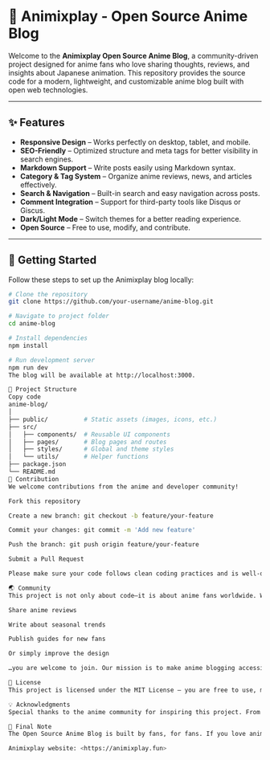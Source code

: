 # 🎌 Animixplay - Open Source Anime Blog  

Welcome to the **Animixplay Open Source Anime Blog**, a community-driven project designed for anime fans who love sharing thoughts, reviews, and insights about Japanese animation. This repository provides the source code for a modern, lightweight, and customizable anime blog built with open web technologies.  

---

## ✨ Features  

- **Responsive Design** – Works perfectly on desktop, tablet, and mobile.  
- **SEO-Friendly** – Optimized structure and meta tags for better visibility in search engines.  
- **Markdown Support** – Write posts easily using Markdown syntax.  
- **Category & Tag System** – Organize anime reviews, news, and articles effectively.  
- **Search & Navigation** – Built-in search and easy navigation across posts.  
- **Comment Integration** – Support for third-party tools like Disqus or Giscus.  
- **Dark/Light Mode** – Switch themes for a better reading experience.  
- **Open Source** – Free to use, modify, and contribute.  

---

## 🚀 Getting Started  

Follow these steps to set up the Animixplay blog locally:  

```bash
# Clone the repository
git clone https://github.com/your-username/anime-blog.git  

# Navigate to project folder
cd anime-blog  

# Install dependencies
npm install  

# Run development server
npm run dev  
The blog will be available at http://localhost:3000.

📂 Project Structure
Copy code
anime-blog/
│
├── public/          # Static assets (images, icons, etc.)
├── src/
│   ├── components/  # Reusable UI components
│   ├── pages/       # Blog pages and routes
│   ├── styles/      # Global and theme styles
│   └── utils/       # Helper functions
├── package.json
└── README.md
📝 Contribution
We welcome contributions from the anime and developer community!

Fork this repository

Create a new branch: git checkout -b feature/your-feature

Commit your changes: git commit -m 'Add new feature'

Push the branch: git push origin feature/your-feature

Submit a Pull Request

Please make sure your code follows clean coding practices and is well-documented.

🌏 Community
This project is not only about code—it is about anime fans worldwide. Whether you want to:

Share anime reviews

Write about seasonal trends

Publish guides for new fans

Or simply improve the design

…you are welcome to join. Our mission is to make anime blogging accessible, fun, and collaborative.

📜 License
This project is licensed under the MIT License – you are free to use, modify, and distribute the code with proper attribution.

💡 Acknowledgments
Special thanks to the anime community for inspiring this project. From classics like Naruto and One Piece to modern hits like Attack on Titan, Demon Slayer, and Solo Leveling, this blog is a place to celebrate the passion and creativity of anime culture.

🌸 Final Note
The Open Source Anime Blog is built by fans, for fans. If you love anime and open source, this is the perfect project to contribute to. Together, let’s create a space where anime lovers can share, learn, and grow as a community.

Animixplay website: <https://animixplay.fun>
